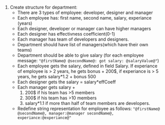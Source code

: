 1. Create structure for department:
    * There are 3 types of employee: developer, designer and manager
    * Each employee has: first name, second name, salary, experiance (years)
    * Each designer, developer or manager can have higher managers
    * Each designer has effectivness coefficient(0-1)
    * Each manager has team of developers and designers.
    * Department should have list of managers(which have their own teams)
    * Department should be able to give salary (for each employee message: `"@firstName@ @secondName@: got salary: @salaryValue@"`)
    * Each employee gets the salary, defined in field Salary. If experiance of employee is > 2 years, he gets bonus + 200$, if experiance is > 5 years, he gets salary*1.2 + bonus 500
    * Each designer gets the salary = salary*effCoeff
    * Each manager gets salary +
        1. 200$ if his team has >5 members
        2. 300$ if his team has >10 members
        3. salary*1.1 if more than half of team members are developers.
    * Redefine string representation for employee as follows: `"@firstName@ @secondName@, manager:@manager secondName@, experiance:@experiance@"`

